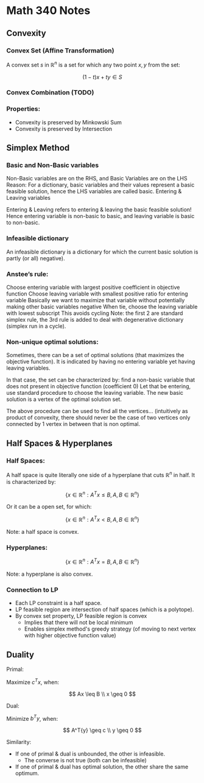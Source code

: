 # Math 340 Notes

## Convexity

### Convex Set (Affine Transformation)

A convex set $s$ in $\mathbb{R}^n$ is a set for which any two point $x,y$ from
the set:

$$(1 - t)x + ty \in S$$

### Convex Combination (TODO)

### Properties:

- Convexity is preserved by Minkowski Sum
- Convexity is preserved by Intersection

## Simplex Method

### Basic and Non-Basic variables

Non-Basic variables are on the RHS, and Basic Variables are on the LHS Reason:
For a dictionary, basic variables and their values represent a basic feasible
solution, hence the LHS variables are called basic. Entering & Leaving variables

Entering & Leaving refers to entering & leaving the basic feasible solution!
Hence entering variable is non-basic to basic, and leaving variable is basic to
non-basic.

### Infeasible dictionary

An infeasible dictionary is a dictionary for which the current basic solution is
partly (or all) negative).

### Anstee’s rule:

Choose entering variable with largest positive coefficient in objective function
Choose leaving variable with smallest positive ratio for entering variable
Basically we want to maximize that variable without potentially making other
basic variables negative When tie, choose the leaving variable with lowest
subscript This avoids cycling Note: the first 2 are standard simplex rule, the
3rd rule is added to deal with degenerative dictionary (simplex run in a cycle).

### Non-unique optimal solutions:

Sometimes, there can be a set of optimal solutions (that maximizes the objective
function). It is indicated by having no entering variable yet having leaving
variables.

In that case, the set can be characterized by: find a non-basic variable that
does not present in objective function (coefficient 0) Let that be entering, use
standard procedure to choose the leaving variable. The new basic solution is a
vertex of the optimal solution set.

The above procedure can be used to find all the vertices… (intuitively as
product of convexity, there should never be the case of two vertices only
connected by 1 vertex in between that is non optimal.

## Half Spaces & Hyperplanes

### Half Spaces:

A half space is quite literally one side of a hyperplane that cuts
$\mathbb{R}^n$ in half. It is characterized by:

$$\{x \in \mathbb{R}^n: A^T x \leq B, A,B \in \mathbb{R}^n\}$$

Or it can be a open set, for which:

$$\{x \in \mathbb{R}^n: A^T x < B, A,B \in \mathbb{R}^n\}$$

Note: a half space is convex.

### Hyperplanes:

$$\{x \in \mathbb{R}^n: A^T x = B, A,B \in \mathbb{R}^n\}$$

Note: a hyperplane is also convex.

### Connection to LP

- Each LP constraint is a half space.
- LP feasible region are intersection of half spaces (which is a polytope).
- By convex set property, LP feasible region is convex
  - Implies that there will not be local minimum
  - Enables simplex method's greedy strategy (of moving to next vertex with
    higher objective function value)

## Duality

Primal:

Maximize $c^{T}x$, when:

$$
Ax \leq B \\
x \geq 0
$$

Dual:

Minimize $b^{T}y$, when:

$$
A^T{y} \geq c \\
y \geq 0
$$

Similarity:

- If one of primal & dual is unbounded, the other is infeasible.
  - The converse is not true (both can be infeasible)
- If one of primal & dual has optimal solution, the other
share the same optimum.
